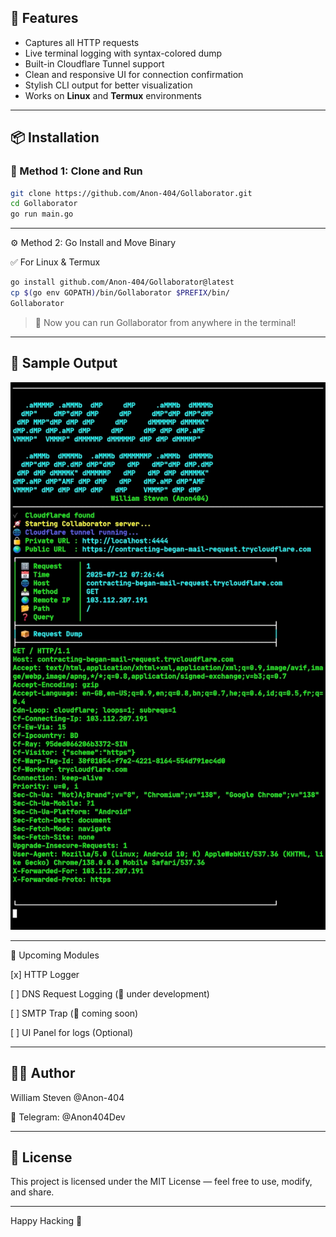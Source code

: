 ## 🚀 Features

- Captures all HTTP requests
- Live terminal logging with syntax-colored dump
- Built-in Cloudflare Tunnel support
- Clean and responsive UI for connection confirmation
- Stylish CLI output for better visualization
- Works on **Linux** and **Termux** environments

---

## 📦 Installation

### 🔧 Method 1: Clone and Run

```bash
git clone https://github.com/Anon-404/Gollaborator.git
cd Gollaborator
go run main.go
```

---

⚙️ Method 2: Go Install and Move Binary

✅ For Linux & Termux

```bash
go install github.com/Anon-404/Gollaborator@latest
cp $(go env GOPATH)/bin/Gollaborator $PREFIX/bin/
Gollaborator
```

> 🔁 Now you can run Gollaborator from anywhere in the terminal!




---

## 📸 Sample Output

![Gollaborator Demo](assets/Screenshot_20250712_133325_Termux.jpg)

---

🧠 Upcoming Modules

[x] HTTP Logger

[ ] DNS Request Logging (📡 under development)

[ ] SMTP Trap (📩 coming soon)

[ ] UI Panel for logs (Optional)



---

## 👨‍💻 Author

William Steven @Anon-404

🔗 Telegram: @Anon404Dev



---

## 📜 License

This project is licensed under the MIT License — feel free to use, modify, and share.


---

Happy Hacking 🐚
